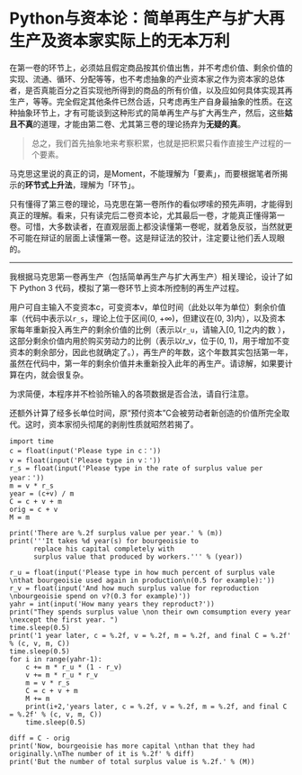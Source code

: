 # Python与资本论：简单再生产与扩大再生产及资本家实际上的无本万利

在第一卷的环节上，必须姑且假定商品按其价值出售，并不考虑价值、剩余价值的实现、流通、循环、分配等等，也不考虑抽象的产业资本家之作为资本家的总体者，是否真能百分之百实现彵所得到的商品的所有价值，以及应如何具体实现其再生产，等等。完全假定其他条件已然合适，只考虑再生产自身最抽象的性质。在这种抽象环节上，才有可能谈到这种形式的简单再生产与扩大再生产，然后，这些**姑且不真**的道理，才能由第二卷、尤其第三卷的理论扬弃为**无疑的真**。

> 总之，我们首先抽象地来考察积累，也就是把积累只看作直接生产过程的一个要素。

马克思这里说的真正的词，是Moment，不能理解为「要素」，而要根据笔者所揭示的**环节式上升法**，理解为「环节」。

只有懂得了第三卷的理论，马克思在第一卷所作的看似啰嗦的预先声明，才能得到真正的理解。看来，只有读完后二卷资本论，尤其最后一卷，才能真正懂得第一卷。可惜，大多数读者，在直观层面上都没读懂第一卷呢，就着急反驳，当然就更不可能在辩证的层面上读懂第一卷。这是辩证法的狡计，注定要让彵们丢人现眼的。

---

我根据马克思第一卷再生产（包括简单再生产与扩大再生产）相关理论，设计了如下 Python 3 代码，模拟了第一卷环节上资本所控制的再生产过程。

用户可自主输入不变资本c，可变资本v，单位时间（此处以年为单位）剩余价值率（代码中表示以`r_s`，理论上位于区间(0, +∞)，但建议在(0, 3)内），以及资本家每年重新投入再生产的剩余价值的比例（表示以`r_u`，请输入[0, 1]之内的数 ），这部分剩余价值内用於购买劳动力的比例（表示以r_v，位于(0, 1)，用于增加不变资本的剩余部分，因此也就确定了。），再生产的年数，这个年数其实包括第一年，虽然在代码中，第一年的剩余价值并未重新投入此年的再生产。请谅解，如果要计算在内，就会很复杂。

为求简便，本程序并不检验所输入的各项数据是否合法，请自行注意。

还额外计算了经多长单位时间，原“预付资本”C会被劳动者新创造的价值所完全取代。这时，资本家彻头彻尾的剥削性质就昭然若揭了。

```
import time
c = float(input('Please type in c：'))
v = float(input('Please type in v：'))
r_s = float(input('Please type in the rate of surplus value per year：'))
m = v * r_s
year = (c+v) / m
C = c + v + m
orig = c + v
M = m

print('There are %.2f surplus value per year.' % (m))
print('''It takes %d year(s) for bourgeoisie to 
      replace his capital completely with 
      surplus value that produced by workers.''' % (year))

r_u = float(input('Please type in how much percent of surplus vale \nthat bourgeoisie used again in production\n(0.5 for example):'))
r_v = float(input('And how much surplus value for reproduction \nbourgeoisie spend on v?(0.3 for example)'))
yahr = int(input('How many years they reproduct?'))
print("They spends surplus value \non their own comsumption every year \nexcept the first year. ")
time.sleep(0.5)
print('1 year later, c = %.2f, v = %.2f, m = %.2f, and final C = %.2f' % (c, v, m, C))
time.sleep(0.5)
for i in range(yahr-1):
    c += m * r_u * (1 - r_v)
    v += m * r_u * r_v
    m = v * r_s
    C = c + v + m
    M += m
    print(i+2,'years later, c = %.2f, v = %.2f, m = %.2f, and final C = %.2f' % (c, v, m, C))
    time.sleep(0.5)

diff = C - orig
print('Now, bourgeoisie has more capital \nthan that they had originally.\nThe number of it is %.2f' % diff)
print('But the number of total surplus value is %.2f.' % (M))

```



